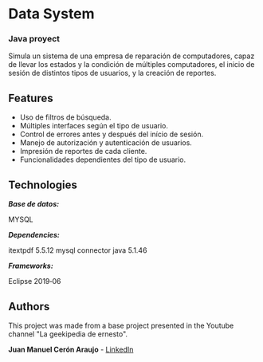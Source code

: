 # Data System
### Java proyect

Simula un sistema de una empresa de reparación de computadores, capaz de llevar los estados y la condición de múltiples computadores, el inicio de sesión de distintos tipos de usuarios, y la creación de reportes.

## Features
* Uso de filtros de búsqueda.
* Múltiples interfaces según el tipo de usuario.
* Control de errores antes y después del início de sesión.
* Manejo de autorización y autenticación de usuarios.
* Impresión de reportes de cada cliente.
* Funcionalidades dependientes del tipo de usuario.


## Technologies

***Base de datos:***

MYSQL

***Dependencies:***

itextpdf 5.5.12
mysql connector java 5.1.46

***Frameworks:***

Eclipse 2019‑06


## Authors
This project was made from a base project presented in the Youtube channel "La geekipedia de ernesto".

**Juan Manuel Cerón Araujo** - [LinkedIn](https://www.linkedin.com/in/juanmanuelceronaraujo)